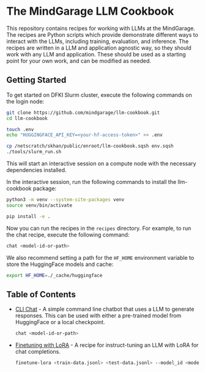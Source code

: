 # The MindGarage LLM Cookbook

This repository contains recipes for working with LLMs at the MindGarage. The recipes are Python scripts which provide demonstrate different ways to interact with the LLMs, including training, evaluation, and inference. The recipes are written in a LLM and application agnostic way, so they should work with any LLM and application. These should be used as a starting point for your own work, and can be modified as needed.

## Getting Started

To get started on DFKI Slurm cluster, execute the following commands on the login node:

```bash
git clone https://github.com/mindgarage/llm-cookbook.git
cd llm-cookbook

touch .env
echo "HUGGINGFACE_API_KEY=<your-hf-access-token>" >> .env

cp /netscratch/skhan/public/enroot/llm-cookbook.sqsh env.sqsh
./tools/slurm_run.sh
```

This will start an interactive session on a compute node with the necessary dependencies installed. 

In the interactive session, run the following commands to install the llm-cookbook package:

```bash
python3 -m venv --system-site-packages venv
source venv/bin/activate

pip install -e .
```

Now you can run the recipes in the `recipes` directory. For example, to run the chat recipe, execute the following command:

```bash
chat <model-id-or-path>
```

We also recommend setting a path for the `HF_HOME` environment variable to store the HuggingFace models and cache:

```bash
export HF_HOME=./_cache/huggingface
```

## Table of Contents

- [CLI Chat](recipes/chat.py) - A simple command line chatbot that uses a LLM to generate responses. This can be used with either a pre-trained model from HuggingFace or a local checkpoint.
  ```bash
  chat <model-id-or-path>
  ```
- [Finetuning with LoRA](recipes/finetune_lora.py) - A recipe for instruct-tuning an LLM with LoRA for chat completions.
  ```bash
  finetune-lora <train-data.jsonl> <test-data.jsonl> --model_id <model-id>
  ```
